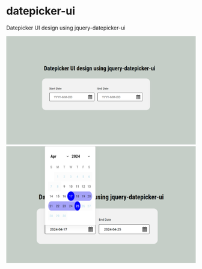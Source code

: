 # datepicker-ui
Datepicker UI design using jquery-datepicker-ui

![Datepicker input image](https://github.com/ashutosh-bharti/datepicker-ui/blob/master/resources/images/DatePicker-input.png?raw=true)
![Datepicker popup image](https://github.com/ashutosh-bharti/datepicker-ui/blob/master/resources/images/DatePicker-popup.png?raw=true)
